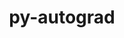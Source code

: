 ---
title: "py-autograd"
layout: cache
categories: [package, develop]
meta: {"versions": ["1.3"], "compilers": ["gcc@=11.4.0", "gcc@=9.4.0", "oneapi@=2023.2.0", "oneapi@=2024.0.0"], "oss": ["ubuntu20.04", "ubuntu22.04"], "platforms": ["linux"], "targets": ["aarch64", "neoverse_v1", "neoverse_v2", "ppc64le", "x86_64_v3"], "stacks": ["e4s", "e4s-aarch64", "e4s-neoverse-v2", "e4s-neoverse_v1", "e4s-oneapi", "e4s-power", "root"], "num_specs": 13, "num_specs_by_stack": {"e4s-neoverse_v1": 2, "root": 13, "e4s-power": 3, "e4s": 2, "e4s-oneapi": 3, "e4s-aarch64": 1, "e4s-neoverse-v2": 2}}
spec_details: [{"hash": "swa6hn2olf5guugrh577oawvesomky53", "compiler": "gcc@=11.4.0", "versions": ["1.3"], "os": "ubuntu20.04", "platform": "linux", "target": "neoverse_v1", "variants": ["build_system=python_pip"], "stacks": ["e4s-neoverse_v1", "root"], "size": "-", "tarball": "https://binaries.spack.io/develop/build_cache/linux-ubuntu20.04-neoverse_v1/gcc-11.4.0/py-autograd-1.3/linux-ubuntu20.04-neoverse_v1-gcc-11.4.0-py-autograd-1.3-swa6hn2olf5guugrh577oawvesomky53.spack"}, {"hash": "m33j4uqil5fnbyhi6sveg35fn2urmi7u", "compiler": "gcc@=11.4.0", "versions": ["1.3"], "os": "ubuntu20.04", "platform": "linux", "target": "neoverse_v1", "variants": ["build_system=python_pip"], "stacks": ["e4s-neoverse_v1", "root"], "size": "-", "tarball": "https://binaries.spack.io/develop/build_cache/linux-ubuntu20.04-neoverse_v1/gcc-11.4.0/py-autograd-1.3/linux-ubuntu20.04-neoverse_v1-gcc-11.4.0-py-autograd-1.3-m33j4uqil5fnbyhi6sveg35fn2urmi7u.spack"}, {"hash": "ngcfmtjjmcgyl44pwwjajf2qya6ayikg", "compiler": "gcc@=9.4.0", "versions": ["1.3"], "os": "ubuntu20.04", "platform": "linux", "target": "ppc64le", "variants": ["build_system=python_pip"], "stacks": ["e4s-power", "root"], "size": "-", "tarball": "https://binaries.spack.io/develop/build_cache/linux-ubuntu20.04-ppc64le/gcc-9.4.0/py-autograd-1.3/linux-ubuntu20.04-ppc64le-gcc-9.4.0-py-autograd-1.3-ngcfmtjjmcgyl44pwwjajf2qya6ayikg.spack"}, {"hash": "nnb4axajszvdxqoizixvo2ivmdhjukox", "compiler": "gcc@=9.4.0", "versions": ["1.3"], "os": "ubuntu20.04", "platform": "linux", "target": "ppc64le", "variants": ["build_system=python_pip"], "stacks": ["e4s-power", "root"], "size": "-", "tarball": "https://binaries.spack.io/develop/build_cache/linux-ubuntu20.04-ppc64le/gcc-9.4.0/py-autograd-1.3/linux-ubuntu20.04-ppc64le-gcc-9.4.0-py-autograd-1.3-nnb4axajszvdxqoizixvo2ivmdhjukox.spack"}, {"hash": "2qneubykzc5mvjpfjmzzgwnmm4j2j5ag", "compiler": "gcc@=9.4.0", "versions": ["1.3"], "os": "ubuntu20.04", "platform": "linux", "target": "ppc64le", "variants": ["build_system=python_pip"], "stacks": ["e4s-power", "root"], "size": "-", "tarball": "https://binaries.spack.io/develop/build_cache/linux-ubuntu20.04-ppc64le/gcc-9.4.0/py-autograd-1.3/linux-ubuntu20.04-ppc64le-gcc-9.4.0-py-autograd-1.3-2qneubykzc5mvjpfjmzzgwnmm4j2j5ag.spack"}, {"hash": "2ywfzpuafujyavydtbhevwonsv3ynf4u", "compiler": "gcc@=11.4.0", "versions": ["1.3"], "os": "ubuntu20.04", "platform": "linux", "target": "x86_64_v3", "variants": ["build_system=python_pip"], "stacks": ["e4s", "root"], "size": "-", "tarball": "https://binaries.spack.io/develop/build_cache/linux-ubuntu20.04-x86_64_v3/gcc-11.4.0/py-autograd-1.3/linux-ubuntu20.04-x86_64_v3-gcc-11.4.0-py-autograd-1.3-2ywfzpuafujyavydtbhevwonsv3ynf4u.spack"}, {"hash": "hitj7s7copdkshv5l7t7zdtrlpkxhjj4", "compiler": "gcc@=11.4.0", "versions": ["1.3"], "os": "ubuntu20.04", "platform": "linux", "target": "x86_64_v3", "variants": ["build_system=python_pip"], "stacks": ["e4s", "root"], "size": "-", "tarball": "https://binaries.spack.io/develop/build_cache/linux-ubuntu20.04-x86_64_v3/gcc-11.4.0/py-autograd-1.3/linux-ubuntu20.04-x86_64_v3-gcc-11.4.0-py-autograd-1.3-hitj7s7copdkshv5l7t7zdtrlpkxhjj4.spack"}, {"hash": "tgrgrfoicsfnowse624ae4hg5rd6splw", "compiler": "oneapi@=2023.2.0", "versions": ["1.3"], "os": "ubuntu20.04", "platform": "linux", "target": "x86_64_v3", "variants": ["build_system=python_pip"], "stacks": ["e4s-oneapi", "root"], "size": "-", "tarball": "https://binaries.spack.io/develop/build_cache/linux-ubuntu20.04-x86_64_v3/oneapi-2023.2.0/py-autograd-1.3/linux-ubuntu20.04-x86_64_v3-oneapi-2023.2.0-py-autograd-1.3-tgrgrfoicsfnowse624ae4hg5rd6splw.spack"}, {"hash": "ynn35dd7fnqcsm5tfmyr36bjztfhefzv", "compiler": "gcc@=11.4.0", "versions": ["1.3"], "os": "ubuntu22.04", "platform": "linux", "target": "aarch64", "variants": ["build_system=python_pip"], "stacks": ["e4s-aarch64", "root"], "size": "-", "tarball": "https://binaries.spack.io/develop/build_cache/linux-ubuntu22.04-aarch64/gcc-11.4.0/py-autograd-1.3/linux-ubuntu22.04-aarch64-gcc-11.4.0-py-autograd-1.3-ynn35dd7fnqcsm5tfmyr36bjztfhefzv.spack"}, {"hash": "fcgabonkti5zlcz456mfkeswq7abwsae", "compiler": "gcc@=11.4.0", "versions": ["1.3"], "os": "ubuntu22.04", "platform": "linux", "target": "neoverse_v2", "variants": ["build_system=python_pip"], "stacks": ["e4s-neoverse-v2", "root"], "size": "-", "tarball": "https://binaries.spack.io/develop/build_cache/linux-ubuntu22.04-neoverse_v2/gcc-11.4.0/py-autograd-1.3/linux-ubuntu22.04-neoverse_v2-gcc-11.4.0-py-autograd-1.3-fcgabonkti5zlcz456mfkeswq7abwsae.spack"}, {"hash": "qohbmopadkyalpw6vtwrdwdw4infzzt2", "compiler": "gcc@=11.4.0", "versions": ["1.3"], "os": "ubuntu22.04", "platform": "linux", "target": "neoverse_v2", "variants": ["build_system=python_pip"], "stacks": ["e4s-neoverse-v2", "root"], "size": "-", "tarball": "https://binaries.spack.io/develop/build_cache/linux-ubuntu22.04-neoverse_v2/gcc-11.4.0/py-autograd-1.3/linux-ubuntu22.04-neoverse_v2-gcc-11.4.0-py-autograd-1.3-qohbmopadkyalpw6vtwrdwdw4infzzt2.spack"}, {"hash": "l34o4nw2rzxb6257cxbcchkpzl4vyk7q", "compiler": "oneapi@=2024.0.0", "versions": ["1.3"], "os": "ubuntu22.04", "platform": "linux", "target": "x86_64_v3", "variants": ["build_system=python_pip"], "stacks": ["e4s-oneapi", "root"], "size": "-", "tarball": "https://binaries.spack.io/develop/build_cache/linux-ubuntu22.04-x86_64_v3/oneapi-2024.0.0/py-autograd-1.3/linux-ubuntu22.04-x86_64_v3-oneapi-2024.0.0-py-autograd-1.3-l34o4nw2rzxb6257cxbcchkpzl4vyk7q.spack"}, {"hash": "v47eijtiqvaw3ltm2iiqyevyj7xyya4a", "compiler": "oneapi@=2024.0.0", "versions": ["1.3"], "os": "ubuntu22.04", "platform": "linux", "target": "x86_64_v3", "variants": ["build_system=python_pip"], "stacks": ["e4s-oneapi", "root"], "size": "-", "tarball": "https://binaries.spack.io/develop/build_cache/linux-ubuntu22.04-x86_64_v3/oneapi-2024.0.0/py-autograd-1.3/linux-ubuntu22.04-x86_64_v3-oneapi-2024.0.0-py-autograd-1.3-v47eijtiqvaw3ltm2iiqyevyj7xyya4a.spack"}]
---
